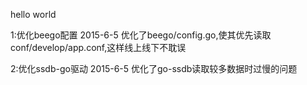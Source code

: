 hello world


1:优化beego配置 2015-6-5
优化了beego/config.go,使其优先读取conf/develop/app.conf,这样线上线下不耽误

2:优化ssdb-go驱动 2015-6-5
优化了go-ssdb读取较多数据时过慢的问题



